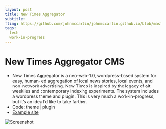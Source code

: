 ```yaml
---
layout: post
title: New Times Aggregator
subtitle: 
ftimg: https://github.com/johnmccartin/johnmccartin.github.io/blob/master/img/new-times/newtimes.png?raw=true
tags:
  tech
  work-in-progress
---
```


# New Times Aggregator CMS

* New Times Aggregator is a neo-web-1.0, wordpress-based system for easy, human-led aggregation of local news stories, local events, and non-network advertising. New Times is inspired by the legacy of alt weeklies and contemporary indexing experiments. The system includes a wordpress theme and plugin. This is very much a work-in-progress, but it’s an idea I’d like to take farther.
* Code: theme | plugin
* [Example site](http://phillyindex.co/)

![Screenshot](https://github.com/johnmccartin/johnmccartin.github.io/blob/master/img/new-times/newtimes.png?raw=true)